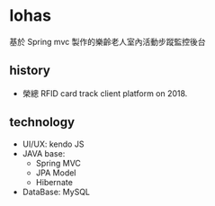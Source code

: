 # lohas
基於 Spring mvc 製作的樂齡老人室內活動步蹤監控後台

## history
- 榮總 RFID card track client platform on 2018.

## technology
- UI/UX: kendo JS
- JAVA base:
	- Spring MVC
	- JPA Model
	- Hibernate
- DataBase: MySQL
